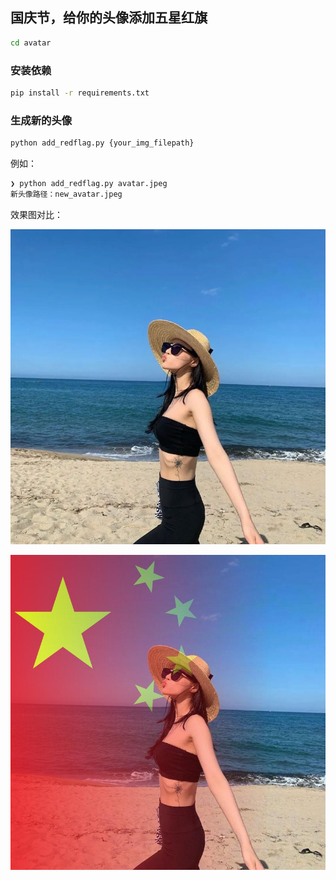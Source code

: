 ## 国庆节，给你的头像添加五星红旗

```sh
cd avatar
```

### 安装依赖

```sh
pip install -r requirements.txt
```

### 生成新的头像

```sh
python add_redflag.py {your_img_filepath}
```

例如：
```sh
❯ python add_redflag.py avatar.jpeg
新头像路径：new_avatar.jpeg
```

效果图对比：

![](./avatar.jpeg)

![](./new_avatar.jpeg)

